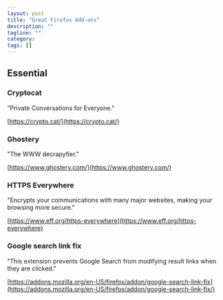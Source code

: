 ```yaml
---
layout: post
title: "Great Firefox Add-ons"
description: ""
tagline: ""
category: 
tags: []
---
```


## Essential

### Cryptocat

"Private Conversations for Everyone."

[https://crypto.cat/](https://crypto.cat/)

### Ghostery

"The WWW decrapyfier."

[https://www.ghostery.com/](https://www.ghostery.com/)

### HTTPS Everywhere

"Encrypts your communications with many major websites, making your browsing more secure."

[https://www.eff.org/https-everywhere](https://www.eff.org/https-everywhere)

### Google search link fix

"This extension prevents Google Search from modifying result links when they are clicked."

[https://addons.mozilla.org/en-US/firefox/addon/google-search-link-fix](https://addons.mozilla.org/en-US/firefox/addon/google-search-link-fix/)
